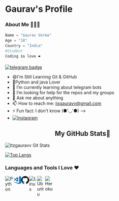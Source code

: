 # Gaurav's Profile

### About Me 🙋🏻‍♂️
```python
Name = "Gaurav Verma"
Age = "18"
Country = "India"
#Student 
Coding is love ❤
```
#### 
[![telegram badge](https://img.shields.io/badge/@AuraX_Owner-30302f?style=for-the-badge&logo=telegram)](https://t.me/AuraX_Owner)

- 😄I'm Still Learning Git & GitHub
- 🥰Python and java Lover
- 🌱 I’m currently learning about telegram bots
- 🤔 I’m looking for help for the repos and my groups
- 💬 Ask me about anything
- 📫 How to reach me: iisgauravv@gmail.com
- ⚡ Fun fact: I don't know (●'◡'●)
--> 
- [![Instagram](https://img.shields.io/badge/-Instagram-c13584?style=flat&labelColor=c13584&logo=instagram&logoColor=white)](https://www.instagram.com/IisGaurav)


<h2 align="center"><b>My GitHub Stats💛</b></h2>

![Itzgauravv Git Stats](https://github-readme-stats.vercel.app/api?username=IisGaurav&include_all_commits=true&count_private=true&theme=highcontrast)

[![Top Langs](https://github-readme-stats.vercel.app/api/top-langs/?username=IisGaurav&layout=compact&theme=radical)](https://github.com/IisGaurav)

### Languages and Tools I Love ❤️
[<img align="left" alt="Python" width="26px" src="https://upload.wikimedia.org/wikipedia/commons/thumb/c/c3/Python-logo-notext.svg/600px-Python-logo-notext.svg.png" />](https://python.org/)
[<img align="left" alt="Visual Studio Code" width="26px" src="https://raw.githubusercontent.com/github/explore/80688e429a7d4ef2fca1e82350fe8e3517d3494d/topics/visual-studio-code/visual-studio-code.png" />](https://code.visualstudio.com/)
[<img align="left" alt="GitHub" width="26px" src="https://raw.githubusercontent.com/github/explore/78df643247d429f6cc873026c0622819ad797942/topics/github/github.png" />](https://git-scm.com/)
[<img align="left" alt="Linux" width="26px" src="https://www.freepnglogos.com/uploads/linux-png/difference-between-linux-and-window-operating-system-3.png" />](https://www.linux.org/)
[<img align="left" alt="Ubuntu" width="26px" src="https://assets.ubuntu.com/v1/29985a98-ubuntu-logo32.png" />](https://www.ubuntu.com)
[<img align="left" alt="Heroku" width="26px" src="https://www.nicepng.com/png/full/223-2233246_heroku-logo-salesforce-heroku.png" />](https://heroku.com/)

<br />
<br />
